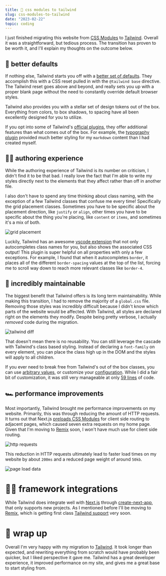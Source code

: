 ```yaml
---
title: 💨 css modules to tailwind
slug: css-modules-to-tailwind
date: "2023-02-22"
topic: coding
---
```


I just finished migrating this website from [CSS Modules][css-modules] to [Tailwind][tailwind]. Overall it was a straightforward, but tedious process. The transition has proven to be worth it, and I'll explain my thoughts on the outcome below.

## 🧬 better defaults

If nothing else, Tailwind starts you off with a [better set of defaults][preflight]. They accomplish this with a CSS reset pulled in with the `@tailwind base` directive. The Tailwind reset goes above and beyond, and really sets you up with a proper blank page without the need to constantly override default browser styles.

Tailwind also provides you with a stellar set of design tokens out of the box. Everything from colors, to box shadows, to spacing have all been excellently designed for you to utilize.

If you opt into some of Tailwind's [official plugins][plugins], they offer additional features than what comes out of the box. For example, the [typography plugin][typography-plugin] provided much better styling for my `markdown` content than I had created myself.

## ✍🏼 authoring experience

While the authoring experience of Tailwind is its number on criticism, I didn't find it to be that bad. I really love the fact that I'm able to write my styles directly next to the elements that they affect rather than off in another file.

I also don't have to spend any time thinking about class naming, with the exception of a few Tailwind classes that confuse me every time! Specifically the grid placement classes. Sometimes you have to be specific about the placement direction, like `justify` or `align`, other times you have to be specific about the thing you're placing, like `content` or `items`, and sometimes it's a mix of both.

![grid placement][grid-placement]

Luckily, Tailwind has an awesome [vscode extension][vscode-extension] that not only autocompletes class names for you, but also shows the associated CSS output! This plugin is super helpful on all properties with only a few exceptions. For example, I found that when it autocompletes `border`, it places all of the different `border-spacing` values at the top of the list, forcing me to scroll way down to reach more relevant classes like `border-4`.

## 💯 incredibly maintainable

The biggest benefit that Tailwind offers is its long term maintainability. While making this transition, I had to remove the majority of a `global.css` file. Removing those styles was incredibly difficult because I didn't know which parts of the website would be affected. With Tailwind, all styles are declared right on the elements they modify. Despite being pretty verbose, I actually _removed_ code during the migration.

![tailwind diff][tailwind-diff]

That doesn't mean there is no reusability. You can still leverage the cascade with Tailwind's class based styling. Instead of declaring a `font-family` on every element, you can place the class high up in the DOM and the styles will apply to all children.

If you ever need to break free from Tailwind's out of the box classes, you can use [arbitrary values][arbitrary-values], or customize your [configuration][configuration]. While I did a fair bit of customization, it was still very manageable at only [59 lines][tailwind-config] of code.

## 🏎️ performance improvements

Most importantly, Tailwind brought me performance improvements on my website. Primarily, this was through reducing the amount of HTTP requests. It turns out that Next.js [preloads CSS Modules][github-issue] for client side routing to adjacent pages, which caused seven extra requests on my home page. Given that I'm moving to [Remix][remix] soon, I won't have much use for client side routing.

![http requests][http-requests]

This reduction in HTTP requests ultimately lead to faster load times on my website by about `200ms` and a reduced page weight of around `50kb`.

![page load data][page-load-data]

# 🙌🏼 framework integrations

While Tailwind does integrate well with [Next.js][next] through [create-next-app][with-tailwind], that only supports new projects. As I mentioned before I'll be moving to [Remix][remix], which is getting first class [Tailwind support][remix-tailwind] very soon.

# 🧶 wrap up

Overall I'm very happy with my migration to [Tailwind][tailwind]. It took longer than expected, and rewriting everything from scratch would have probably been quicker, but I liked perspective it gave me. Tailwind has a great developer experience, it improved performance on my site, and gives me a great base to start styling from.

[http-requests]: https://res.cloudinary.com/bradgarropy/image/upload/f_auto,q_auto/bradgarropy.com/posts/http-requests.png
[page-load-data]: https://res.cloudinary.com/bradgarropy/image/upload/f_auto,q_auto/bradgarropy.com/posts/page-load-data.png
[tailwind-diff]: https://res.cloudinary.com/bradgarropy/image/upload/f_auto,q_auto/bradgarropy.com/posts/tailwind-diff.png
[grid-placement]: https://res.cloudinary.com/bradgarropy/image/upload/f_auto,q_auto/bradgarropy.com/posts/grid-placement.png
[github-issue]: https://github.com/vercel/next.js/issues/19009
[prettier-plugin]: https://github.com/tailwindlabs/prettier-plugin-tailwindcss
[vscode-extension]: https://marketplace.visualstudio.com/items?itemName=bradlc.vscode-tailwindcss
[pull-request]: https://github.com/bradgarropy/bradgarropy.com/pull/343
[css-modules]: https://nextjs.org/docs/basic-features/built-in-css-support#adding-component-level-css
[tailwind]: https://tailwindcss.com
[preflight]: https://tailwindcss.com/docs/preflight
[plugins]: https://tailwindcss.com/docs/plugins#official-plugins
[typography-plugin]: https://tailwindcss.com/docs/typography-plugin
[create-next-app]: https://nextjs.org/docs/api-reference/create-next-app
[with-tailwind]: https://github.com/vercel/next.js/tree/canary/examples/with-tailwindcss
[remix-tailwind]: https://remix.run/docs/en/v1/guides/styling#tailwind-css
[arbitrary-values]: https://tailwindcss.com/docs/adding-custom-styles#using-arbitrary-values
[configuration]: https://tailwindcss.com/docs/configuration
[remix]: https://remix.run
[next]: https://nextjs.org
[tailwind-config]: https://github.com/bradgarropy/bradgarropy.com/blob/master/tailwind.config.js
